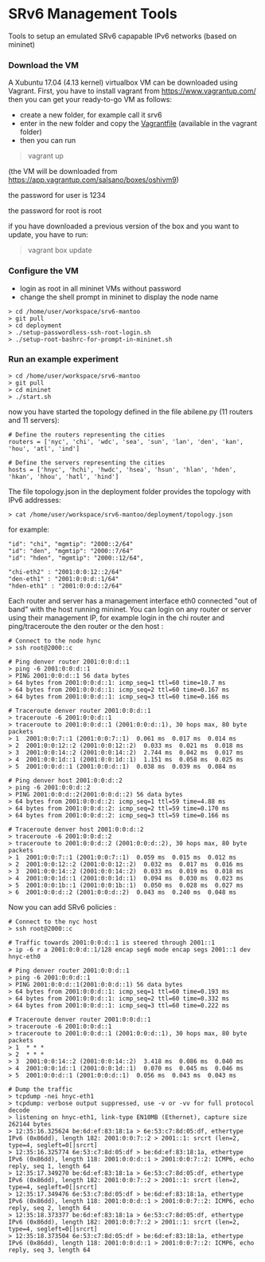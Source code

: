 # SRv6 Management Tools #

Tools to setup an emulated SRv6 capapable IPv6 networks (based on mininet)

### Download the VM ###

A Xubuntu 17.04 (4.13 kernel) virtualbox VM can be downloaded using Vagrant. First, you have to install vagrant from https://www.vagrantup.com/ 
then you can get your ready-to-go VM as follows: 

- create a new folder, for example call it srv6
- enter in the new folder and copy the [Vagrantfile](https://github.com/netgroup/srv6-mantoo/blob/master/vagrant/Vagrantfile) (available in the vagrant folder) 
- then you can run
> vagrant up

(the VM will be downloaded from https://app.vagrantup.com/salsano/boxes/oshivm9)

the password for user is 1234

the password for root is root

if you have downloaded a previous version of the box and you want to update, you have to run:
> vagrant box update

### Configure the VM ###

- login as root in all mininet VMs without password
- change the shell prompt in mininet to display the node name

```
> cd /home/user/workspace/srv6-mantoo    
> git pull
> cd deployment
> ./setup-passwordless-ssh-root-login.sh    
> ./setup-root-bashrc-for-prompt-in-mininet.sh
```

### Run an example experiment ###

    > cd /home/user/workspace/srv6-mantoo
    > git pull
    > cd mininet
    > ./start.sh

now you have started the topology defined in the file abilene.py (11 routers and 11 servers):

    # Define the routers representing the cities
    routers = ['nyc', 'chi', 'wdc', 'sea', 'sun', 'lan', 'den', 'kan', 'hou', 'atl', 'ind']

    # Define the servers representing the cities
    hosts = ['hnyc', 'hchi', 'hwdc', 'hsea', 'hsun', 'hlan', 'hden', 'hkan', 'hhou', 'hatl', 'hind']

The file topology.json in the deployment folder provides the topology with IPv6 addresses: 

    > cat /home/user/workspace/srv6-mantoo/deployment/topology.json

for example:

    "id": "chi", "mgmtip": "2000::2/64"
    "id": "den", "mgmtip": "2000::7/64"
    "id": "hden", "mgmtip": "2000::12/64", 

    "chi-eth2" : "2001:0:0:12::2/64"
    "den-eth1" : "2001:0:0:d::1/64"
    "hden-eth1" : "2001:0:0:d::2/64"

Each router and server has a management interface eth0 connected "out of band" with the host running mininet. 
You can login on any router or server using their management IP, for example login in the chi router and ping/traceroute the den router or the den host :

    # Connect to the node hync
    > ssh root@2000::c

    # Ping denver router 2001:0:0:d::1
    > ping -6 2001:0:0:d::1
    > PING 2001:0:0:d::1 56 data bytes
    > 64 bytes from 2001:0:0:d::1: icmp_seq=1 ttl=60 time=10.7 ms
    > 64 bytes from 2001:0:0:d::1: icmp_seq=2 ttl=60 time=0.167 ms
    > 64 bytes from 2001:0:0:d::1: icmp_seq=3 ttl=60 time=0.166 ms

    # Traceroute denver router 2001:0:0:d::1 
    > traceroute -6 2001:0:0:d::1
    > traceroute to 2001:0:0:d::1 (2001:0:0:d::1), 30 hops max, 80 byte packets
    > 1  2001:0:0:7::1 (2001:0:0:7::1)  0.061 ms  0.017 ms  0.014 ms
    > 2  2001:0:0:12::2 (2001:0:0:12::2)  0.033 ms  0.021 ms  0.018 ms
    > 3  2001:0:0:14::2 (2001:0:0:14::2)  2.744 ms  0.042 ms  0.017 ms
    > 4  2001:0:0:1d::1 (2001:0:0:1d::1)  1.151 ms  0.058 ms  0.025 ms
    > 5  2001:0:0:d::1 (2001:0:0:d::1)  0.038 ms  0.039 ms  0.084 ms

    # Ping denver host 2001:0:0:d::2
    > ping -6 2001:0:0:d::2
    > PING 2001:0:0:d::2(2001:0:0:d::2) 56 data bytes
    > 64 bytes from 2001:0:0:d::2: icmp_seq=1 ttl=59 time=4.88 ms
    > 64 bytes from 2001:0:0:d::2: icmp_seq=2 ttl=59 time=0.170 ms
    > 64 bytes from 2001:0:0:d::2: icmp_seq=3 ttl=59 time=0.166 ms

    # Traceroute denver host 2001:0:0:d::2
    > traceroute -6 2001:0:0:d::2
    > traceroute to 2001:0:0:d::2 (2001:0:0:d::2), 30 hops max, 80 byte packets
    > 1  2001:0:0:7::1 (2001:0:0:7::1)  0.059 ms  0.015 ms  0.012 ms
    > 2  2001:0:0:12::2 (2001:0:0:12::2)  0.032 ms  0.017 ms  0.016 ms
    > 3  2001:0:0:14::2 (2001:0:0:14::2)  0.033 ms  0.019 ms  0.018 ms
    > 4  2001:0:0:1d::1 (2001:0:0:1d::1)  0.094 ms  0.030 ms  0.023 ms
    > 5  2001:0:0:1b::1 (2001:0:0:1b::1)  0.050 ms  0.028 ms  0.027 ms
    > 6  2001:0:0:d::2 (2001:0:0:d::2)  0.043 ms  0.240 ms  0.048 ms
    
Now you can add SRv6 policies :

    # Connect to the nyc host
    > ssh root@2000::c

    # Traffic towards 2001:0:0:d::1 is steered through 2001::1
    > ip -6 r a 2001:0:0:d::1/128 encap seg6 mode encap segs 2001::1 dev hnyc-eth0

    # Ping denver router 2001:0:0:d::1
    > ping -6 2001:0:0:d::1
    > PING 2001:0:0:d::1(2001:0:0:d::1) 56 data bytes
    > 64 bytes from 2001:0:0:d::1: icmp_seq=1 ttl=60 time=0.193 ms
    > 64 bytes from 2001:0:0:d::1: icmp_seq=2 ttl=60 time=0.332 ms
    > 64 bytes from 2001:0:0:d::1: icmp_seq=3 ttl=60 time=0.222 ms

    # Traceroute denver router 2001:0:0:d::1 
    > traceroute -6 2001:0:0:d::1
    > traceroute to 2001:0:0:d::1 (2001:0:0:d::1), 30 hops max, 80 byte packets
    > 1  * * *
    > 2  * * *
    > 3  2001:0:0:14::2 (2001:0:0:14::2)  3.418 ms  0.086 ms  0.040 ms
    > 4  2001:0:0:1d::1 (2001:0:0:1d::1)  0.070 ms  0.045 ms  0.046 ms
    > 5  2001:0:0:d::1 (2001:0:0:d::1)  0.056 ms  0.043 ms  0.043 ms

    # Dump the traffic
    > tcpdump -nei hnyc-eth1
    > tcpdump: verbose output suppressed, use -v or -vv for full protocol decode
    > listening on hnyc-eth1, link-type EN10MB (Ethernet), capture size 262144 bytes
    > 12:35:16.325624 be:6d:ef:83:18:1a > 6e:53:c7:8d:05:df, ethertype IPv6 (0x86dd), length 182: 2001:0:0:7::2 > 2001::1: srcrt (len=2, type=4, segleft=0[|srcrt]
    > 12:35:16.325774 6e:53:c7:8d:05:df > be:6d:ef:83:18:1a, ethertype IPv6 (0x86dd), length 118: 2001:0:0:d::1 > 2001:0:0:7::2: ICMP6, echo reply, seq 1, length 64
    > 12:35:17.349270 be:6d:ef:83:18:1a > 6e:53:c7:8d:05:df, ethertype IPv6 (0x86dd), length 182: 2001:0:0:7::2 > 2001::1: srcrt (len=2, type=4, segleft=0[|srcrt]
    > 12:35:17.349476 6e:53:c7:8d:05:df > be:6d:ef:83:18:1a, ethertype IPv6 (0x86dd), length 118: 2001:0:0:d::1 > 2001:0:0:7::2: ICMP6, echo reply, seq 2, length 64
    > 12:35:18.373377 be:6d:ef:83:18:1a > 6e:53:c7:8d:05:df, ethertype IPv6 (0x86dd), length 182: 2001:0:0:7::2 > 2001::1: srcrt (len=2, type=4, segleft=0[|srcrt]
    > 12:35:18.373504 6e:53:c7:8d:05:df > be:6d:ef:83:18:1a, ethertype IPv6 (0x86dd), length 118: 2001:0:0:d::1 > 2001:0:0:7::2: ICMP6, echo reply, seq 3, length 64





    
    
    

    

    
